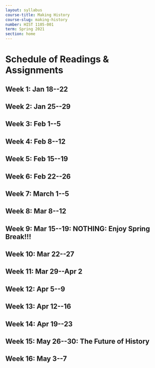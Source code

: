```yaml
---
layout: syllabus
course-title: Making History
course-slug: making-history
number: HIST 1105-001
term: Spring 2021
section: home
---
```


# Schedule of Readings & Assignments


## Week 1: Jan 18--22


## Week 2: Jan 25--29


## Week 3: Feb 1--5



## Week 4: Feb 8--12



## Week 5: Feb 15--19



## Week 6: Feb 22--26



## Week 7: March 1--5


## Week 8: Mar 8--12


## Week 9: Mar 15--19: NOTHING: Enjoy Spring Break!!!


## Week 10: Mar 22--27

## Week 11: Mar 29--Apr 2

## Week 12: Apr 5--9


## Week 13: Apr 12--16


## Week 14: Apr 19--23


## Week 15: May 26--30: The Future of History

## Week 16: May  3--7
